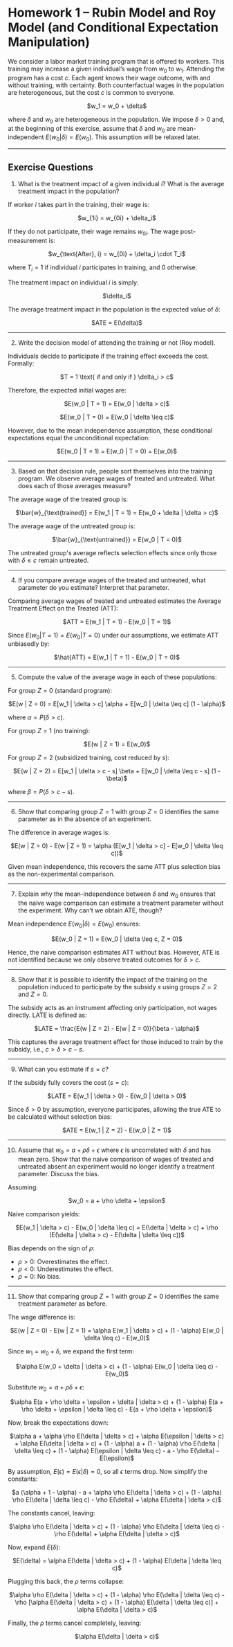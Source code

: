 # Homework 1 – Rubin Model and Roy Model (and Conditional Expectation Manipulation)

We consider a labor market training program that is offered to workers. This training may increase a given individual’s wage from $w_0$ to $w_1$. Attending the program has a cost $c$. Each agent knows their wage outcome, with and without training, with certainty. Both counterfactual wages in the population are heterogeneous, but the cost $c$ is common to everyone. 

<p align="center">$w_1 = w_0 + \delta$</p>

where $\delta$ and $w_0$ are heterogeneous in the population. We impose $\delta > 0$ and, at the beginning of this exercise, assume that $\delta$ and $w_0$ are mean-independent $E(w_0 | \delta) = E(w_0)$. This assumption will be relaxed later.

---

## Exercise Questions

1. What is the treatment impact of a given individual $i$? What is the average treatment impact in the population?

If worker *i* takes part in the training, their wage is:

<p align="center">$w_{1i} = w_{0i} + \delta_i$</p>

If they do not participate, their wage remains $w_{0i}$. The wage post-measurement is:

<p align="center">$w_{\text{After}, i} = w_{0i} + \delta_i \cdot T_i$</p>

where $T_i = 1$ if individual *i* participates in training, and 0 otherwise.

The treatment impact on individual *i* is simply:

<p align="center">$\delta_i$</p>

The average treatment impact in the population is the expected value of $\delta$:

<p align="center">$ATE = E(\delta)$</p>

---

2. Write the decision model of attending the training or not (Roy model).
   
Individuals decide to participate if the training effect exceeds the cost. Formally:

<p align="center">$T = 1 \text{ if and only if } \delta_i > c$</p>

Therefore, the expected initial wages are:

<p align="center">$E(w_0 | T = 1) = E(w_0 | \delta > c)$</p>
<p align="center">$E(w_0 | T = 0) = E(w_0 | \delta \leq c)$</p>

However, due to the mean independence assumption, these conditional expectations equal the unconditional expectation:

<p align="center">$E(w_0 | T = 1) = E(w_0 | T = 0) = E(w_0)$</p>


---

3. Based on that decision rule, people sort themselves into the training program. We observe average wages of treated and untreated. What does each of those averages measure?

The average wage of the treated group is:

<p align="center">$\bar{w}_{\text{trained}} = E(w_1 | T = 1) = E(w_0 + \delta | \delta > c)$</p>

The average wage of the untreated group is:

<p align="center">$\bar{w}_{\text{untrained}} = E(w_0 | T = 0)$</p>

The untreated group's average reflects selection effects since only those with $\delta \leq c$ remain untreated.

---

4. If you compare average wages of the treated and untreated, what parameter do you estimate? Interpret that parameter.

Comparing average wages of treated and untreated estimates the Average Treatment Effect on the Treated (ATT):

<p align="center">$ATT = E(w_1 | T = 1) - E(w_0 | T = 1)$</p>

Since $E(w_0 | T = 1) = E(w_0 | T = 0)$ under our assumptions, we estimate ATT unbiasedly by:

<p align="center">$\hat{ATT} = E(w_1 | T = 1) - E(w_0 | T = 0)$</p>

---

5. Compute the value of the average wage in each of these populations:
   
For group $Z = 0$ (standard program):

<p align="center">$E(w | Z = 0) = E[w_1 | \delta > c] \alpha + E[w_0 | \delta \leq c] (1 - \alpha)$</p>

where $\alpha = P(\delta > c)$.

For group $Z = 1$ (no training):

<p align="center">$E(w | Z = 1) = E(w_0)$</p>

For group $Z = 2$ (subsidized training, cost reduced by $s$):

<p align="center">$E(w | Z = 2) = E[w_1 | \delta > c - s] \beta + E[w_0 | \delta \leq c - s] (1 - \beta)$</p>

where $\beta = P(\delta > c - s)$.


---

6. Show that comparing group $Z = 1$ with group $Z = 0$ identifies the same parameter as in the absence of an experiment.

The difference in average wages is:

<p align="center">$E(w | Z = 0) - E(w | Z = 1) = \alpha (E[w_1 | \delta > c] - E[w_0 | \delta \leq c])$</p>

Given mean independence, this recovers the same ATT plus selection bias as the non-experimental comparison.

---

7. Explain why the mean-independence between $\delta$ and $w_0$ ensures that the naive wage comparison can estimate a treatment parameter without the experiment. Why can’t we obtain ATE, though?

Mean independence $E(w_0 | \delta) = E(w_0)$ ensures:

<p align="center">$E(w_0 | Z = 1) = E(w_0 | \delta \leq c, Z = 0)$</p>

Hence, the naive comparison estimates ATT without bias. However, ATE is not identified because we only observe treated outcomes for $\delta > c$.

---

8. Show that it is possible to identify the impact of the training on the population induced to participate by the subsidy $s$ using groups $Z = 2$ and $Z = 0$.

The subsidy acts as an instrument affecting only participation, not wages directly. LATE is defined as:

<p align="center">$LATE = \frac{E(w | Z = 2) - E(w | Z = 0)}{\beta - \alpha}$</p>

This captures the average treatment effect for those induced to train by the subsidy, i.e., $c > \delta > c - s$.

---

9. What can you estimate if $s = c$?

If the subsidy fully covers the cost $(s = c)$:

<p align="center">$LATE = E(w_1 | \delta > 0) - E(w_0 | \delta > 0)$</p>

Since $\delta > 0$ by assumption, everyone participates, allowing the true ATE to be calculated without selection bias:

<p align="center">$ATE = E(w_1 | Z = 2) - E(w_0 | Z = 1)$</p>

---

10. Assume that $w_0 = a + \rho \delta + \epsilon$ where $\epsilon$ is uncorrelated with $\delta$ and has mean zero. Show that the naive comparison of wages of treated and untreated absent an experiment would no longer identify a treatment parameter. Discuss the bias.

Assuming:

<p align="center">$w_0 = a + \rho \delta + \epsilon$</p>

Naive comparison yields:

<p align="center">$E(w_1 | \delta > c) - E(w_0 | \delta \leq c) = E(\delta | \delta > c) + \rho (E(\delta | \delta > c) - E(\delta | \delta \leq c))$</p>

Bias depends on the sign of $\rho$:
- $\rho > 0$: Overestimates the effect.
- $\rho < 0$: Underestimates the effect.
- $\rho = 0$: No bias.
  

---

11. Show that comparing group $Z = 1$ with group $Z = 0$ identifies the same treatment parameter as before.

The wage difference is:

<p align="center">$E(w | Z = 0) - E(w | Z = 1) = \alpha E(w_1 | \delta > c) + (1 - \alpha) E(w_0 | \delta \leq c) - E(w_0)$</p>

Since $w_1 = w_0 + \delta$, we expand the first term:

<p align="center">$\alpha E(w_0 + \delta | \delta > c) + (1 - \alpha) E(w_0 | \delta \leq c) - E(w_0)$</p>

Substitute $w_0 = a + \rho \delta + \epsilon$:

<p align="center">$\alpha E(a + \rho \delta + \epsilon + \delta | \delta > c) + (1 - \alpha) E(a + \rho \delta + \epsilon | \delta \leq c) - E(a + \rho \delta + \epsilon)$</p>

Now, break the expectations down:

<p align="center">$\alpha a + \alpha \rho E(\delta | \delta > c) + \alpha E(\epsilon | \delta > c) + \alpha E(\delta | \delta > c) + (1 - \alpha) a + (1 - \alpha) \rho E(\delta | \delta \leq c) + (1 - \alpha) E(\epsilon | \delta \leq c) - a - \rho E(\delta) - E(\epsilon)$</p>


By assumption, $E(\epsilon) = E(\epsilon | \delta) = 0$, so all $\epsilon$ terms drop. Now simplify the constants:

<p align="center">$a (\alpha + 1 - \alpha) - a + \alpha \rho E(\delta | \delta > c) + (1 - \alpha) \rho E(\delta | \delta \leq c) - \rho E(\delta) + \alpha E(\delta | \delta > c)$</p>

The constants cancel, leaving:

<p align="center">$\alpha \rho E(\delta | \delta > c) + (1 - \alpha) \rho E(\delta | \delta \leq c) - \rho E(\delta) + \alpha E(\delta | \delta > c)$</p>

Now, expand $E(\delta)$:

<p align="center">$E(\delta) = \alpha E(\delta | \delta > c) + (1 - \alpha) E(\delta | \delta \leq c)$</p>

Plugging this back, the $\rho$ terms collapse:

<p align="center">$\alpha \rho E(\delta | \delta > c) + (1 - \alpha) \rho E(\delta | \delta \leq c) - \rho [\alpha E(\delta | \delta > c) + (1 - \alpha) E(\delta | \delta \leq c)] + \alpha E(\delta | \delta > c)$</p>

Finally, the $\rho$ terms cancel completely, leaving:

<p align="center">$\alpha E(\delta | \delta > c)$</p>

